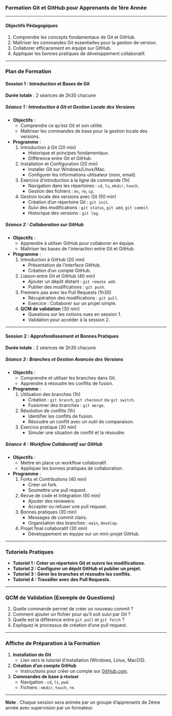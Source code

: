 ### **Formation Git et GitHub pour Apprenants de 1ère Année**

---

#### **Objectifs Pédagogiques**
1. Comprendre les concepts fondamentaux de Git et GitHub.
2. Maîtriser les commandes Git essentielles pour la gestion de version.
3. Collaborer efficacement en équipe sur GitHub.
4. Appliquer les bonnes pratiques de développement collaboratif.

---

### **Plan de Formation**

#### **Session 1 : Introduction et Bases de Git**
**Durée totale** : 2 séances de 2h30 chacune

##### **Séance 1 : Introduction à Git et Gestion Locale des Versions**
- **Objectifs** :
  - Comprendre ce qu’est Git et son utilité.
  - Maîtriser les commandes de base pour la gestion locale des versions.
- **Programme** :
  1. Introduction à Git (20 min)  
     - Historique et principes fondamentaux.
     - Différence entre Git et GitHub.
  2. Installation et Configuration (20 min)  
     - Installer Git sur Windows/Linux/Mac.
     - Configurer les informations utilisateur (nom, email).
  3. Exercice d’introduction à la ligne de commande (1h)  
     - Navigation dans les répertoires : `cd`, `ls`, `mkdir`, `touch`.
     - Gestion des fichiers : `mv`, `rm`, `cp`.
  4. Gestion locale des versions avec Git (50 min)  
     - Création d’un répertoire Git : `git init`.
     - Suivi des modifications : `git status`, `git add`, `git commit`.
     - Historique des versions : `git log`.

##### **Séance 2 : Collaboration sur GitHub**
- **Objectifs** :
  - Apprendre à utiliser GitHub pour collaborer en équipe.
  - Maîtriser les bases de l’interaction entre Git et GitHub.
- **Programme** :
  1. Introduction à GitHub (20 min)  
     - Présentation de l’interface GitHub.
     - Création d’un compte GitHub.
  2. Liaison entre Git et GitHub (40 min)  
     - Ajouter un dépôt distant : `git remote add`.
     - Publier des modifications : `git push`.
  3. Premiers pas avec les Pull Requests (1h30)  
     - Récupération des modifications : `git pull`.
     - Exercice : Collaborer sur un projet simple.
  4. **QCM de validation** (30 min)  
     - Questions sur les notions vues en session 1.
     - Validation pour accéder à la session 2.

---

#### **Session 2 : Approfondissement et Bonnes Pratiques**
**Durée totale** : 2 séances de 2h30 chacune

##### **Séance 3 : Branches et Gestion Avancée des Versions**
- **Objectifs** :
  - Comprendre et utiliser les branches dans Git.
  - Apprendre à résoudre les conflits de fusion.
- **Programme** :
  1. Utilisation des branches (1h)  
     - Création : `git branch`, `git checkout` ou `git switch`.
     - Fusionner des branches : `git merge`.
  2. Résolution de conflits (1h)  
     - Identifier les conflits de fusion.
     - Résoudre un conflit avec un outil de comparaison.
  3. Exercice pratique (30 min)  
     - Simuler une situation de conflit et la résoudre.

##### **Séance 4 : Workflow Collaboratif sur GitHub**
- **Objectifs** :
  - Mettre en place un workflow collaboratif.
  - Appliquer les bonnes pratiques de collaboration.
- **Programme** :
  1. Forks et Contributions (40 min)  
     - Créer un fork.
     - Soumettre une pull request.
  2. Revue de code et Intégration (50 min)  
     - Ajouter des reviewers.
     - Accepter ou refuser une pull request.
  3. Bonnes pratiques (30 min)  
     - Messages de commit clairs.
     - Organisation des branches : `main`, `develop`.
  4. Projet final collaboratif (30 min)  
     - Développement en équipe sur un mini-projet GitHub.

---

### **Tutoriels Pratiques**
- **Tutoriel 1 : Créer un répertoire Git et suivre les modifications.**
- **Tutoriel 2 : Configurer un dépôt GitHub et publier un projet.**
- **Tutoriel 3 : Gérer les branches et résoudre les conflits.**
- **Tutoriel 4 : Travailler avec des Pull Requests.**

---

### **QCM de Validation (Exemple de Questions)**
1. Quelle commande permet de créer un nouveau commit ?
2. Comment ajouter un fichier pour qu’il soit suivi par Git ?
3. Quelle est la différence entre `git pull` et `git fetch` ?
4. Expliquez le processus de création d’une pull request.

---

### **Affiche de Préparation à la Formation**
1. **Installation de Git**  
   - Lien vers le tutoriel d’installation (Windows, Linux, MacOS).
2. **Création d’un compte GitHub**  
   - Instructions pour créer un compte sur [GitHub.com](https://github.com).
3. **Commandes de base à réviser**  
   - Navigation : `cd`, `ls`, `pwd`.
   - Fichiers : `mkdir`, `touch`, `rm`.

---

**Note** : Chaque session sera animée par un groupe d’apprenants de 2ème année avec supervision par un formateur.

